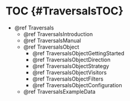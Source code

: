 TOC {#TraversalsTOC}
=======================

- @ref Traversals
  - @ref TraversalsIntroduction
  - @ref TraversalsManual
  - @ref TraversalsObject
    - @ref TraversalsObjectGettingStarted
    - @ref TraversalsObjectDirection
    - @ref TraversalsObjectStrategy
    - @ref TraversalsObjectVisitors
    - @ref TraversalsObjectFilters
    - @ref TraversalsObjectConfiguration
  - @ref TraversalsExampleData
